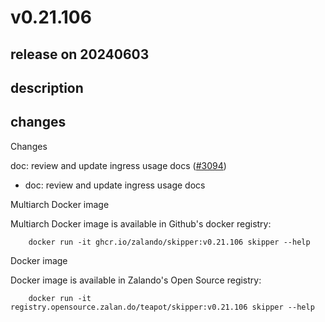 # v0.21.106

## release on 20240603

## description

## changes

Changes

doc: review and update ingress usage docs (<a class="issue-link js-issue-link" data-error-text="Failed to load title" data-id="2330763867" data-permission-text="Title is private" data-url="https://github.com/zalando/skipper/issues/3094" data-hovercard-type="pull_request" data-hovercard-url="/zalando/skipper/pull/3094/hovercard" href="https://github.com/zalando/skipper/pull/3094">#3094</a>)

* doc: review and update ingress usage docs

Multiarch Docker image

Multiarch Docker image is available in Github's docker registry:

        docker run -it ghcr.io/zalando/skipper:v0.21.106 skipper --help

Docker image

Docker image is available in Zalando's Open Source registry:

        docker run -it registry.opensource.zalan.do/teapot/skipper:v0.21.106 skipper --help


